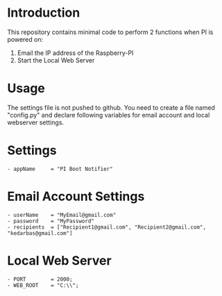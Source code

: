 # Introduction
This repository contains minimal code to perform 2 functions when PI is powered on:
1) Email the IP address of the Raspberry-PI
2) Start the Local Web Server

# Usage
The settings file is not pushed to github. You need to create a file named "config.py" and declare following variables for email account and local webserver settings.

#  Settings
    - appName     = "PI Boot Notifier"
# Email Account Settings
    - userName    = "MyEmail@gmail.com"
    - password    = "MyPassword"
    - recipients  = ["Recipient1@gmail.com", "Recipient2@gmail.com", "kedarbas@gmail.com"]
# Local Web Server
    - PORT        = 2000;
    - WEB_ROOT    = "C:\\";

